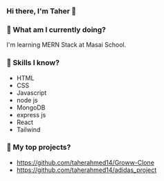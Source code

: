 ### Hi there, I'm Taher 👋

### 💬 What am I currently doing?
 I'm learning MERN Stack at Masai School.
 
### 💬 Skills I know?
 - HTML
 - CSS
 - Javascript
 - node js
 - MongoDB
 - express js
 - React
 - Tailwind

### 💬 My top projects?
 - https://github.com/taherahmed14/Groww-Clone
 - https://github.com/taherahmed14/adidas_project
 



<!--
**taherahmed14/taherahmed14** is a ✨ _special_ ✨ repository because its `README.md` (this file) appears on your GitHub profile.

Here are some ideas to get you started:

- 🔭 I’m currently working on ...
- 🌱 I’m currently learning ...
- 👯 I’m looking to collaborate on ...
- 🤔 I’m looking for help with ...
- 💬 Ask me about ...
- 📫 How to reach me: ...
- 😄 Pronouns: ...
- ⚡ Fun fact: ...
-->
